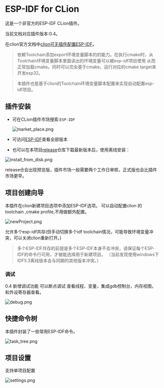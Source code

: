 # ESP-IDF for CLion

这是一个非官方的ESP-IDF CLion插件。

当前文档对应插件版本:0.4。

在clion官方文档中[clion可无插件配置ESP-IDF](https://www.jetbrains.com/help/clion/esp-idf.html)。

> 依赖Toolchain添加export环境变量脚本的的能力。在执行cmake时，从Toolchain环境变量脚本里面读出的环境变量可以被esp-idf项目使用
> 从而正常加载cmake。同时可以完全基于cmake，运行对应的cmake target来开发esp32。

> 本插件也是基于clion的Toolchain环境变量脚本配置来实现自动配置esp-idf项目。

## 插件安装

* 可在CLion插件市场搜索:`ESP-IDF`

  ![market_place.png](market_place.png)

* 可访问[ESP-IDF](https://plugins.jetbrains.com/plugin/23886-esp-idf/)查看全部版本

* 也可以在本项目[release](https://github.com/yunyizhi/ESP-IDF-for-Clion/releases)仓库下载最新版本后，使用离线安装：

![install_from_disk.png](install_from_disk.png)

release仓会出现预览版，插件市场一般需要两个工作日审核，正式版也会比插件市场更早。

## 项目创建向导

本插件在clion新建项目选项中添加ESP-IDF选项。
可以自动配置clion 的toolchain ,cmake profile,不用做额外配置。

![newProject.png](newProject.png)

允许多个esp-idf共存(但手动切换多个idf toolchain情况，可能导致环境变量冲突，可以关闭clion重新打开。)

> 多个ESP-IDF共存的前提是多个ESP-IDF本身不会冲突，请保证每个ESP-IDF的命令行可用，才被能选择用于新建项目。
> （当前发现使用windows下IDF5.3离线版本会与同期的其他版本冲突。）

### 调试
0.4 新增调试功能 可以断点调试 查看线程、变量，集成gdb控制台，内存视图，和外设寄存器查看。

![debug.png](debug.png)
## 快捷命令树

本插件封装了一些常用ESP-IDF命令。

![task_tree.png](task_tree.png)

## 项目设置

支持单项目配置

![settings.png](settings.png)